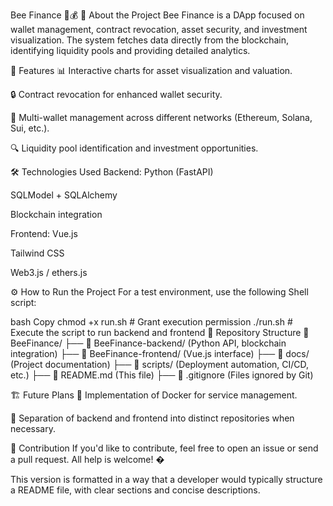 Bee Finance 🐝💰
📌 About the Project
Bee Finance is a DApp focused on wallet management, contract revocation, asset security, and investment visualization. The system fetches data directly from the blockchain, identifying liquidity pools and providing detailed analytics.

🚀 Features
📊 Interactive charts for asset visualization and valuation.

🔒 Contract revocation for enhanced wallet security.

🏦 Multi-wallet management across different networks (Ethereum, Solana, Sui, etc.).

🔍 Liquidity pool identification and investment opportunities.

🛠 Technologies Used
Backend:
Python (FastAPI)

SQLModel + SQLAlchemy

Blockchain integration

Frontend:
Vue.js

Tailwind CSS

Web3.js / ethers.js

⚙️ How to Run the Project
For a test environment, use the following Shell script:

bash
Copy
chmod +x run.sh  # Grant execution permission
./run.sh  # Execute the script to run backend and frontend
📂 Repository Structure
📂 BeeFinance/
├── 📂 BeeFinance-backend/ (Python API, blockchain integration)
├── 📂 BeeFinance-frontend/ (Vue.js interface)
├── 📂 docs/ (Project documentation)
├── 📂 scripts/ (Deployment automation, CI/CD, etc.)
├── 📜 README.md (This file)
├── 📜 .gitignore (Files ignored by Git)

🏗️ Future Plans
🔹 Implementation of Docker for service management.

🔹 Separation of backend and frontend into distinct repositories when necessary.

🤝 Contribution
If you'd like to contribute, feel free to open an issue or send a pull request. All help is welcome! �

This version is formatted in a way that a developer would typically structure a README file, with clear sections and concise descriptions.
